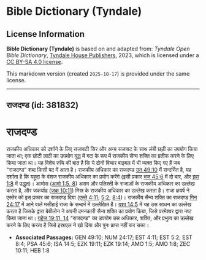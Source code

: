# Bible Dictionary (Tyndale)

## License Information

**Bible Dictionary (Tyndale)** is based on and adapted from: _Tyndale Open Bible Dictionary_, [Tyndale House Publishers](https://tyndaleopenresources.com/), 2023, which is licensed under a [CC BY-SA 4.0 license](https://creativecommons.org/licenses/by-sa/4.0/legalcode.en).

This markdown version (created `2025-10-17`) is provided under the same license.



--------------------------------

## राजदण्ड (id: 381832)

राजदण्ड
=======

राजकीय अधिकार को दर्शाने के लिए सजावटी सिर और अन्य सजावट के साथ लंबी छड़ी का उपयोग किया जाता था; एक छोटी लाठी का उपयोग युद्ध में गदा के रूप में राजकीय सैन्य शक्ति का प्रतीक करने के लिए किया जाता था। यह विशेष रुचि की बात है कि ये दोनों विचार बाइबल में भी व्यक्त किए गए हैं जब "राजदण्ड" शब्द किसी पद में आता है। राजकीय अधिकार का राजदण्ड [उत 49:10](https://ref.ly/Gen49:10) में सन्दर्भित है, यह दर्शाता है कि यहूदा के वंशज राजकीय अधिकार का प्रयोग करेंगे (इसी प्रकार [भज 45:6](https://ref.ly/Ps45:6) में दो बार, और [इब्रा 1:8](https://ref.ly/Heb1:8) में उद्धृत)। आमोस ([आमो 1:5, 8](https://ref.ly/Amos1:5,Amos1:8)) अराम और पलिश्ती के राजाओं के राजकीय अधिकार का उल्लेख करता है, और जकर्याह ([जक 10:11](https://ref.ly/Zech10:11)) मिस्र के राजकीय अधिकार का उल्लेख करता है। राजा क्षयर्ष ने एस्तेर को इस प्रकार का राजदण्ड दिया ([एस्ते 4:11](https://ref.ly/Esth4:11); [5:2](https://ref.ly/Esth5:2); [8:4](https://ref.ly/Esth8:4))। राजकीय सैन्य शक्ति का राजदण्ड [गिन 24:17](https://ref.ly/Num24:17) में आने वाले मसीहाई राजा के सन्दर्भ में उल्लेखित है। [यशा 14:5](https://ref.ly/Isa14:5) में यह उस साधन का उल्लेख करता है जिसके द्वारा बेबीलोन ने अपनी दमनकारी सैन्य शक्ति का प्रयोग किया, जिसे परमेश्वर द्वारा नष्ट किया जाना था। [यहेज 19:11, 14](https://ref.ly/Ezek19:11,Ezek19:14) "राजदण्ड" का उपयोग उस अधिकार, शक्ति, और प्रभुत्व का उल्लेख करने के लिए करता है जिसे इस्राएल ने खो दिया और पुनः प्राप्त नहीं कर सका।

* **Associated Passages:** GEN 49:10; NUM 24:17; EST 4:11; EST 5:2; EST 8:4; PSA 45:6; ISA 14:5; EZK 19:11; EZK 19:14; AMO 1:5; AMO 1:8; ZEC 10:11; HEB 1:8

